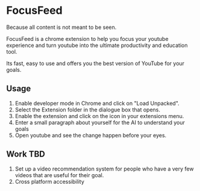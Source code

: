 # FocusFeed

Because all content is not meant to be seen.

FocusFeed is a chrome extension to help you focus your youtube experience and turn youtube into the ultimate productivity and education tool. 

Its fast, easy to use and offers you the best version of YouTube for your goals.

## Usage

1. Enable developer mode in Chrome and click on "Load Unpacked". 
2. Select the Extension folder in the dialogue box that opens.
3. Enable the extension and click on the icon in your extensions menu.
4. Enter a small paragraph about yourself for the AI to understand your goals
5. Open youtube and see the change happen before your eyes.

## Work TBD
1. Set up a video recommendation system for people who have a very few videos that are useful for their goal.
2. Cross platform accessibility
